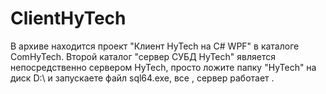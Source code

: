 # ClientHyTech
  В архиве находится  проект "Клиент HyTech на С# WPF" в каталоге ComHyTech.
  Второй каталог "сервер СУБД HyTech" является непосредственно сервером HyTech, просто ложите папку "HyTech" на диск D:\ и запускаете файл sql64.exe, все , сервер работает . 
